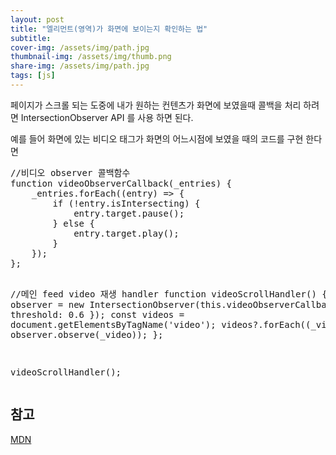 ```yaml
---
layout: post 
title: "엘리먼트(영역)가 화면에 보이는지 확인하는 법"
subtitle:
cover-img: /assets/img/path.jpg 
thumbnail-img: /assets/img/thumb.png 
share-img: /assets/img/path.jpg 
tags: [js]
---
```

<p>페이지가 스크롤 되는 도중에 내가 원하는 컨텐츠가 화면에 보였을때 콜백을 처리 하려면 IntersectionObserver API 를 사용 하면 된다.</p>
<!--more-->
<p>예를 들어 화면에 있는 비디오 태그가 화면의 어느시점에 보였을 때의 코드를 구현 한다면</p>
<pre class="html">
//비디오 observer 콜백함수
function videoObserverCallback(_entries) {
    _entries.forEach((entry) => {
        if (!entry.isIntersecting) {
            entry.target.pause();
        } else {
            entry.target.play();
        }
    });
};

//메인 feed video 재생 handler
function videoScrollHandler() {
    const observer = new IntersectionObserver(this.videoObserverCallback, { threshold: 0.6 });
    const videos = document.getElementsByTagName('video');
    videos?.forEach((_video) => observer.observe(_video));
};

videoScrollHandler();
</pre>

<h2 class="text-clip clip-img">참고</h2>
<a href="https://developer.mozilla.org/ko/docs/Web/API/Intersection_Observer_API" target="_blank">MDN</a>
